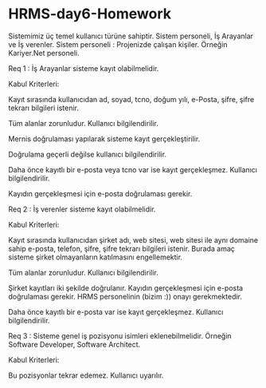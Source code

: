 # HRMS-day6-Homework

Sistemimiz üç temel kullanıcı türüne sahiptir. Sistem personeli, İş Arayanlar ve İş verenler. Sistem personeli : Projenizde çalışan kişiler. Örneğin Kariyer.Net personeli.

Req 1 : İş Arayanlar sisteme kayıt olabilmelidir.

Kabul Kriterleri:

Kayıt sırasında kullanıcıdan ad, soyad, tcno, doğum yılı, e-Posta, şifre, şifre tekrarı bilgileri istenir.

Tüm alanlar zorunludur. Kullanıcı bilgilendirilir. 

Mernis doğrulaması yapılarak sisteme kayıt gerçekleştirilir.

Doğrulama geçerli değilse kullanıcı bilgilendirilir.

Daha önce kayıtlı bir e-posta veya tcno var ise kayıt gerçekleşmez. Kullanıcı bilgilendirilir.

Kayıdın gerçekleşmesi için e-posta doğrulaması gerekir.

Req 2 : İş verenler sisteme kayıt olabilmelidir.

Kabul Kriterleri:

Kayıt sırasında kullanıcıdan şirket adı, web sitesi, web sitesi ile aynı domaine sahip e-posta, telefon, şifre, şifre tekrarı bilgileri istenir.
Burada amaç sisteme şirket olmayanların katılmasını engellemektir.

Tüm alanlar zorunludur. Kullanıcı bilgilendirilir.

Şirket kayıtları iki şekilde doğrulanır. Kayıdın gerçekleşmesi için e-posta doğrulaması gerekir. HRMS personelinin (bizim :)) onayı gerekmektedir.

Daha önce kayıtlı bir e-posta var ise kayıt gerçekleşmez. Kullanıcı bilgilendirilir.

Req 3 : Sisteme genel iş pozisyonu isimleri eklenebilmelidir. Örneğin Software Developer, Software Architect.

Kabul Kriterleri:

Bu pozisyonlar tekrar edemez. Kullanıcı uyarılır.
 
